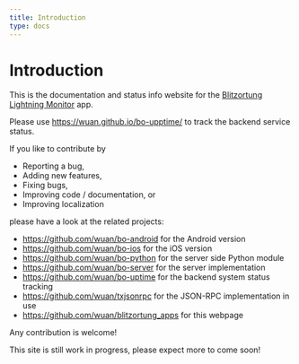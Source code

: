 ```yaml
---
title: Introduction
type: docs
---
```


# Introduction

This is the documentation and status info website for the [Blitzortung Lightning Monitor](https://play.google.com/store/apps/details?id=org.blitzortung.android.app) app.

Please use https://wuan.github.io/bo-upptime/ to track the backend service status.

If you like to contribute by

  * Reporting a bug,
  * Adding new features,
  * Fixing bugs,
  * Improving code / documentation, or 
  * Improving localization

please have a look at the related projects:

  * https://github.com/wuan/bo-android for the Android version
  * https://github.com/wuan/bo-ios for the iOS version
  * https://github.com/wuan/bo-python for the server side Python module 
  * https://github.com/wuan/bo-server for the server implementation
  * https://github.com/wuan/bo-uptime for the backend system status tracking
  * https://github.com/wuan/txjsonrpc for the JSON-RPC implementation in use
  * https://github.com/wuan/blitzortung_apps for this webpage


Any contribution is welcome!

This site is still work in progress, please expect more to come soon!

